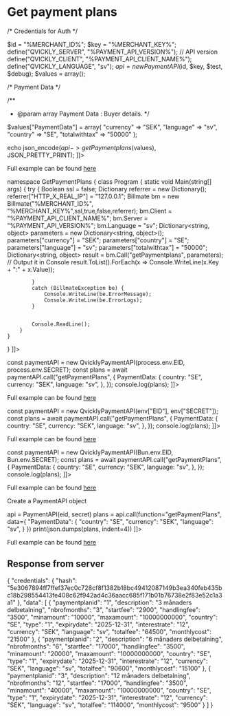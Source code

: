 # Get payment plans

<include from="Snippets-PaymentAPI.md" element-id="snippet-header"></include>

<tabs>
    <tab title="%code-json%">
<code-block lang="json">
<![CDATA[
{
    "credentials": {
        "id": "%MERCHANT_ID%",
        "hash": "e7ebd95d701c9a8a16d6ad51457bc4d775d7027682fef2853abcfb0ad918d0ea89b849cf552efa9be08a8e397df9a971e884706455f1673ad556dab2330904f3",
        "version": "%PAYMENT_API_VERSION%",
        "client": "%PAYMENT_API_CLIENT_NAME%",
        "language": "sv",
        "time": 1714839918.5766358
    },
    "data": {
        "PaymentData": {
            "country": "SE",
            "currency": "SEK",
            "language": "sv"
        }
    },
    "function": "getPaymentPlans"
}
]]>
</code-block>
    </tab>

  <tab title="%code-phplegacy%">
<code-block lang="PHP">
<![CDATA[
<?php
include('../PaymentAPI.php');
$test = true;
$debug = false;

/* Credentials for Auth */

$id = "%MERCHANT_ID%";
$key = "%MERCHANT_KEY%";
define("QVICKLY_SERVER", "%PAYMENT_API_VERSION%"); // API version
define("QVICKLY_CLIENT", "%PAYMENT_API_CLIENT_NAME%");
define("QVICKLY_LANGUAGE", "sv");
$api = new PaymentAPI($id, $key, $test, $debug);
$values = array();

/* Payment Data */

/**
* @param array Payment Data : Buyer details.
  */

$values["PaymentData"] = array(
    "currency" => "SEK",
    "language" => "sv",
    "country" => "SE",
    "totalwithtax" => "50000"
);

echo json_encode($api->getPaymentplans($values), JSON_PRETTY_PRINT);
]]>
</code-block>

Full example can be found [here](https://github.com/Billmate/QvicklyAPISamples/blob/main/PHP.Legacy/examples/getPaymentPlans.php)

</tab>



  <tab title="%code-csharp%">
<code-block lang="c#">
<![CDATA[
using System;
using System.Collections.Generic;
using System.Linq;
using System.Text;
using BillmateAPI;

namespace GetPaymentPlans
{
    class Program
    {
        static void Main(string[] args)
        {
            try
            {
                Boolean ssl = false;
                Dictionary referrer = new Dictionary();
                referrer["HTTP_X_REAL_IP"] = "127.0.0.1";
                Billmate bm = new Billmate("%MERCHANT_ID%", "%MERCHANT_KEY%",ssl,true,false,referrer);
                bm.Client = "%PAYMENT_API_CLIENT_NAME%";
                bm.Server = "%PAYMENT_API_VERSION%";
                bm.Language = "sv";
                Dictionary<string, object> parameters = new Dictionary<string, object>();
                parameters["currency"] = "SEK";
                parameters["country"] = "SE";
                parameters["language"] = "sv";
                parameters["totalwithtax"] = "50000";
                Dictionary<string, object> result = bm.Call("getPaymentplans", parameters);
                // Output it in Console
                result.ToList().ForEach(x => Console.WriteLine(x.Key + ":" + x.Value));

            }
            catch (BillmateException be) {
                Console.WriteLine(be.ErrorMessage);
                Console.WriteLine(be.ErrorLogs);
            }


            Console.ReadLine();
        }
    }
}
]]>
</code-block>
  </tab>

<tab title="%code-node%">
<code-block lang="javascript">
<![CDATA[
import { QvicklyPaymentAPI } from "../../PaymentAPI.js";

const paymentAPI = new QvicklyPaymentAPI(process.env.EID, process.env.SECRET);
const plans = await paymentAPI.call("getPaymentPlans", {
    PaymentData: {
        country: "SE",
        currency: "SEK",
        language: "sv",
    },
});
console.log(plans);
]]>
</code-block>

Full example can be found [here](https://github.com/Billmate/QvicklyAPISamples/blob/main/Node.JS/examples/PaymentAPI/getPaymentPlans.js)

</tab>

<tab title="%code-deno%">
<code-block lang="javascript">
<![CDATA[
import {QvicklyPaymentAPI, env} from "../../PaymentAPI.ts";

const paymentAPI = new QvicklyPaymentAPI(env["EID"], env["SECRET"]);
const plans = await paymentAPI.call("getPaymentPlans", {
    PaymentData: {
        country: "SE",
        currency: "SEK",
        language: "sv",
    },
});
console.log(plans);
]]>
</code-block>

Full example can be found [here](https://github.com/Billmate/QvicklyAPISamples/blob/main/Deno/examples/PaymentAPI/getPaymentPlans.ts)

</tab>

<tab title="%code-bun%">
<code-block lang="javascript">
<![CDATA[
import QvicklyPaymentAPI from "../../PaymentAPI";

const paymentAPI = new QvicklyPaymentAPI(Bun.env.EID, Bun.env.SECRET);
const plans = await paymentAPI.call("getPaymentPlans", {
    PaymentData: {
        country: "SE",
        currency: "SEK",
        language: "sv",
    },
});
console.log(plans);
]]>
</code-block>

Full example can be found [here](https://github.com/Billmate/QvicklyAPISamples/blob/main/Bun/examples/PaymentAPI/getPaymentPlans.ts)

</tab>


  <tab title="%code-python%">
<code-block lang="Python">
<![CDATA[
from PaymentAPI import PaymentAPI

# Create a PaymentAPI object
api = PaymentAPI(eid, secret)
plans = api.call(function="getPaymentPlans", data={
    "PaymentData": {
        "country": "SE",
        "currency": "SEK",
        "language": "sv",
    }
})
print(json.dumps(plans, indent=4))
]]>
</code-block>

Full example can be found [here](https://github.com/Billmate/QvicklyAPISamples/blob/main/Python/examples/PaymentAPI/getPaymentPlans.py)

  </tab>
</tabs>

## Response from server
<code-block lang="json">
{
    "credentials": {
        "hash": "5e3067894ff7ffef37ec0c728cf8f1382b18bc49412087149b3ea340feb435bc18b298554413fe408c62f942ad4c36aacc685f171b01b76738e2f83e52c1a3a1"
    },
    "data": [
        {
            "paymentplanid": "1",
            "description": "3 månaders delbetalning",
            "nbrofmonths": "3",
            "startfee": "2900",
            "handlingfee": "3500",
            "minamount": "10000",
            "maxamount": "10000000000",
            "country": "SE",
            "type": "1",
            "expirydate": "2025-12-31",
            "interestrate": "12",
            "currency": "SEK",
            "language": "sv",
            "totalfee": "64500",
            "monthlycost": "21500"
        },
        {
            "paymentplanid": "2",
            "description": "6 månaders delbetalning",
            "nbrofmonths": "6",
            "startfee": "17000",
            "handlingfee": "3500",
            "minamount": "20000",
            "maxamount": "10000000000",
            "country": "SE",
            "type": "1",
            "expirydate": "2025-12-31",
            "interestrate": "12",
            "currency": "SEK",
            "language": "sv",
            "totalfee": "90600",
            "monthlycost": "15100"
        },
        {
            "paymentplanid": "3",
            "description": "12 månaders delbetalning",
            "nbrofmonths": "12",
            "startfee": "17000",
            "handlingfee": "3500",
            "minamount": "40000",
            "maxamount": "10000000000",
            "country": "SE",
            "type": "1",
            "expirydate": "2025-12-31",
            "interestrate": "12",
            "currency": "SEK",
            "language": "sv",
            "totalfee": "114000",
            "monthlycost": "9500"
        }
    ]
}
</code-block>

<include from="Snippets-Examples.md" element-id="snippet-footer"></include>